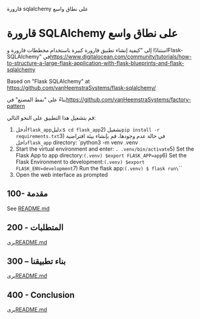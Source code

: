 قارورة sqlalchemy على نطاق واسع

# قارورة SQLAlchemy على نطاق واسع

استنادًا إلى "كيفية إنشاء تطبيق قارورة كبيرة باستخدام مخططات قارورة وFlask-SQLAlchemy" في<https://www.digitalocean.com/community/tutorials/how-to-structure-a-large-flask-application-with-flask-blueprints-and-flask-sqlalchemy>

Based on "Flask SQLAlchemy" at <https://github.com/vanHeemstraSystems/flask-sqlalchemy/>

بناءً على "نمط المصنع" في<https://github.com/vanHeemstraSystems/factory-pattern>

قم بتشغيل هذا التطبيق على النحو التالي:

1) أدخل`flask_app`دليل:`$ cd flask_app`2) تشغيل`pip install -r requirements.txt`3) في حالة عدم وجودها، قم بإنشاء بيئة افتراضية داخل`flask_app` directory: `python3 -m venv .venv
4) Start the virtual environment and enter: `. .venv/bin/activate`5) Set the Flask App to app directory:`(.venv) $export FLASK_APP=app`6) Set the Flask Environment to development:`(.venv) $export FLASK_ENV=development`7) Run the flask app:`(.venv) $ flask run\`\`\`
8) Open the web interface as prompted

## 100- مقدمة

See [README.md](./100/README.md)

## 200 - المتطلبات

يرى[README.md](./200/README.md)

## 300 – بناء تطبيقنا

يرى[README.md](./300/README.md)

## 400 - Conclusion

يرى[README.md](./400/README.md)
